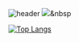![header](https://capsule-render.vercel.app/api?type=wave&color=auto&height=300&section=header&text=seokahi%20GitHub&fontSize=60)
<img src="https://img.shields.io/badge/Python-3766AB?style=flat-square&logo=Python&logoColor=white"/></a>&nbsp


[![Top Langs](https://github-readme-stats.vercel.app/api/top-langs/?username=anuraghazra)](https://github.com/seokahi/seokahi/edit/main/README.md)
